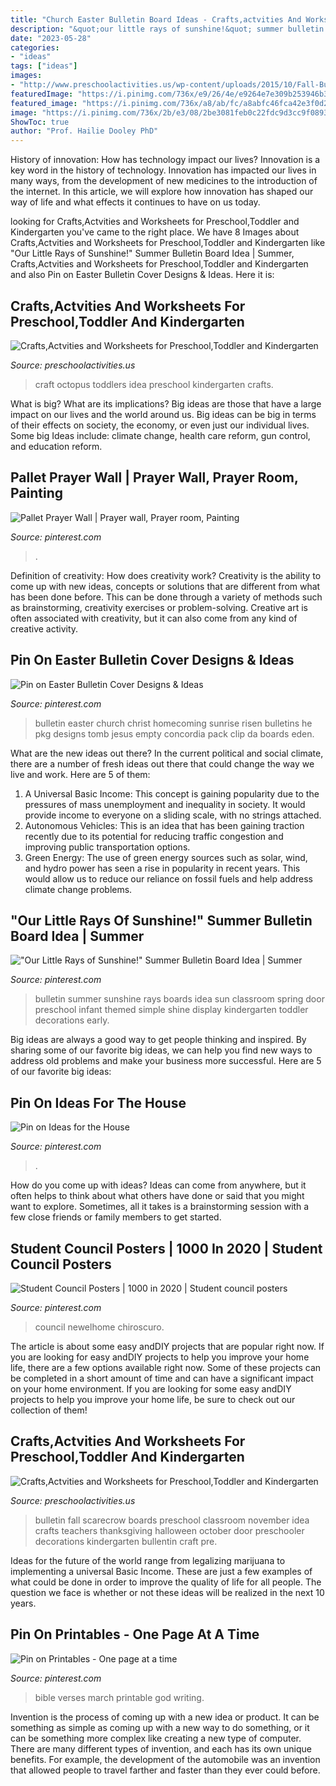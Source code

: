 ```yaml
---
title: "Church Easter Bulletin Board Ideas - Crafts,actvities And Worksheets For Preschool,toddler And Kindergarten"
description: "&quot;our little rays of sunshine!&quot; summer bulletin board idea"
date: "2023-05-28"
categories:
- "ideas"
tags: ["ideas"]
images:
- "http://www.preschoolactivities.us/wp-content/uploads/2015/10/Fall-Bulletin-Board.jpg"
featuredImage: "https://i.pinimg.com/736x/e9/26/4e/e9264e7e309b253946b3efc7170f4519.jpg"
featured_image: "https://i.pinimg.com/736x/a8/ab/fc/a8abfc46fca42e3f0d2191103265c02c.jpg"
image: "https://i.pinimg.com/736x/2b/e3/08/2be3081feb0c22fdc9d3cc9f08938e33--printable-bible-verses.jpg"
ShowToc: true
author: "Prof. Hailie Dooley PhD"
---
```



History of innovation: How has technology impact our lives?
Innovation is a key word in the history of technology. Innovation has impacted our lives in many ways, from the development of new medicines to the introduction of the internet. In this article, we will explore how innovation has shaped our way of life and what effects it continues to have on us today.

	

		
looking for Crafts,Actvities and Worksheets for Preschool,Toddler and Kindergarten you've came to the right place. We have 8 Images about Crafts,Actvities and Worksheets for Preschool,Toddler and Kindergarten like &quot;Our Little Rays of Sunshine!&quot; Summer Bulletin Board Idea | Summer, Crafts,Actvities and Worksheets for Preschool,Toddler and Kindergarten and also Pin on Easter Bulletin Cover Designs &amp; Ideas. Here it is:
		
    
## Crafts,Actvities And Worksheets For Preschool,Toddler And Kindergarten

<img loading=lazy src="http://www.preschoolactivities.us/wp-content/uploads/2018/02/octopus-craft-idea-for-toddlers.jpg" onerror="this.onerror=null;this.src='https://tse4.mm.bing.net/th?id=OIP.WK63aOdOkzcYFXN6pS0B5AHaHi&amp;pid=15.1';" alt="Crafts,Actvities and Worksheets for Preschool,Toddler and Kindergarten">

_Source: preschoolactivities.us_

>craft octopus toddlers idea preschool kindergarten crafts. 

	

What is big? What are its implications?
Big ideas are those that have a large impact on our lives and the world around us. Big ideas can be big in terms of their effects on society, the economy, or even just our individual lives. Some big Ideas include: climate change, health care reform, gun control, and education reform.

    
## Pallet Prayer Wall | Prayer Wall, Prayer Room, Painting

<img loading=lazy src="https://i.pinimg.com/736x/dc/5b/0e/dc5b0e129067453c3d820528ad3cf511--prayer-wall-diy-upcycling.jpg" onerror="this.onerror=null;this.src='https://tse3.mm.bing.net/th?id=OIP.BObwrLu8cPEFbfEG8u8bhAHaHa&amp;pid=15.1';" alt="Pallet Prayer Wall | Prayer wall, Prayer room, Painting">

_Source: pinterest.com_

>. 

	

Definition of creativity: How does creativity work?
Creativity is the ability to come up with new ideas, concepts or solutions that are different from what has been done before. This can be done through a variety of methods such as brainstorming, creativity exercises or problem-solving. Creative art is often associated with creativity, but it can also come from any kind of creative activity.

    
## Pin On Easter Bulletin Cover Designs &amp; Ideas

<img loading=lazy src="https://i.pinimg.com/736x/c6/da/8c/c6da8c46569205c004e5b78ff55183e0.jpg" onerror="this.onerror=null;this.src='https://tse1.mm.bing.net/th?id=OIP.0iBGHX_1Y_hUNpJeeh_JlQAAAA&amp;pid=15.1';" alt="Pin on Easter Bulletin Cover Designs &amp; Ideas">

_Source: pinterest.com_

>bulletin easter church christ homecoming sunrise risen bulletins he pkg designs tomb jesus empty concordia pack clip da boards eden. 

	

What are the new ideas out there?
In the current political and social climate, there are a number of fresh ideas out there that could change the way we live and work. Here are 5 of them: 
1. A Universal Basic Income: This concept is gaining popularity due to the pressures of mass unemployment and inequality in society. It would provide income to everyone on a sliding scale, with no strings attached.
2. Autonomous Vehicles: This is an idea that has been gaining traction recently due to its potential for reducing traffic congestion and improving public transportation options.
3. Green Energy: The use of green energy sources such as solar, wind, and hydro power has seen a rise in popularity in recent years. This would allow us to reduce our reliance on fossil fuels and help address climate change problems.

    
## &quot;Our Little Rays Of Sunshine!&quot; Summer Bulletin Board Idea | Summer

<img loading=lazy src="https://i.pinimg.com/736x/08/e9/f6/08e9f6fca1399323ba2f86eb7c0a8258.jpg" onerror="this.onerror=null;this.src='https://tse1.mm.bing.net/th?id=OIP.GisgYzaH986oYx25sK9CpAHaFj&amp;pid=15.1';" alt="&quot;Our Little Rays of Sunshine!&quot; Summer Bulletin Board Idea | Summer">

_Source: pinterest.com_

>bulletin summer sunshine rays boards idea sun classroom spring door preschool infant themed simple shine display kindergarten toddler decorations early. 

	

Big ideas are always a good way to get people thinking and inspired. By sharing some of our favorite big ideas, we can help you find new ways to address old problems and make your business more successful. Here are 5 of our favorite big ideas: 

    
## Pin On Ideas For The House

<img loading=lazy src="https://i.pinimg.com/736x/a8/ab/fc/a8abfc46fca42e3f0d2191103265c02c.jpg" onerror="this.onerror=null;this.src='https://tse4.mm.bing.net/th?id=OIP.Om_jb4Ld2Hr5kQZM5-0BmQHaL5&amp;pid=15.1';" alt="Pin on Ideas for the House">

_Source: pinterest.com_

>. 

	

How do you come up with ideas?
Ideas can come from anywhere, but it often helps to think about what others have done or said that you might want to explore. Sometimes, all it takes is a brainstorming session with a few close friends or family members to get started.

    
## Student Council Posters | 1000 In 2020 | Student Council Posters

<img loading=lazy src="https://i.pinimg.com/736x/e9/26/4e/e9264e7e309b253946b3efc7170f4519.jpg" onerror="this.onerror=null;this.src='https://tse4.mm.bing.net/th?id=OIP.Xc3QoG0X5Xq2RqGZC_4ZKwHaJ6&amp;pid=15.1';" alt="Student Council Posters | 1000 in 2020 | Student council posters">

_Source: pinterest.com_

>council newelhome chiroscuro. 

	

The article is about some easy andDIY projects that are popular right now.
If you are looking for easy andDIY projects to help you improve your home life, there are a few options available right now. Some of these projects can be completed in a short amount of time and can have a significant impact on your home environment. If you are looking for some easy andDIY projects to help you improve your home life, be sure to check out our collection of them!

    
## Crafts,Actvities And Worksheets For Preschool,Toddler And Kindergarten

<img loading=lazy src="http://www.preschoolactivities.us/wp-content/uploads/2015/10/Fall-Bulletin-Board.jpg" onerror="this.onerror=null;this.src='https://tse2.mm.bing.net/th?id=OIP.HB97DKZUsqyTypFTG4yMegHaLG&amp;pid=15.1';" alt="Crafts,Actvities and Worksheets for Preschool,Toddler and Kindergarten">

_Source: preschoolactivities.us_

>bulletin fall scarecrow boards preschool classroom november idea crafts teachers thanksgiving halloween october door preschooler decorations kindergarten bullentin craft pre. 

	

Ideas for the future of the world range from legalizing marijuana to implementing a universal Basic Income. These are just a few examples of what could be done in order to improve the quality of life for all people. The question we face is whether or not these ideas will be realized in the next 10 years.

    
## Pin On Printables - One Page At A Time

<img loading=lazy src="https://i.pinimg.com/736x/2b/e3/08/2be3081feb0c22fdc9d3cc9f08938e33--printable-bible-verses.jpg" onerror="this.onerror=null;this.src='https://tse1.mm.bing.net/th?id=OIP.9xGAYr3OxDzwRV-U77NKngHaK4&amp;pid=15.1';" alt="Pin on Printables - One page at a time">

_Source: pinterest.com_

>bible verses march printable god writing. 

	

Invention is the process of coming up with a new idea or product. It can be something as simple as coming up with a new way to do something, or it can be something more complex like creating a new type of computer. There are many different types of invention, and each has its own unique benefits. For example, the development of the automobile was an invention that allowed people to travel farther and faster than they ever could before.

